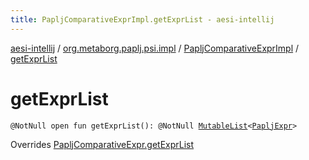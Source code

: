 ```yaml
---
title: PapljComparativeExprImpl.getExprList - aesi-intellij
---
```


[aesi-intellij](../../index.html) / [org.metaborg.paplj.psi.impl](../index.html) / [PapljComparativeExprImpl](index.html) / [getExprList](.)

# getExprList

`@NotNull open fun getExprList(): @NotNull `[`MutableList`](https://kotlinlang.org/api/latest/jvm/stdlib/kotlin.collections/-mutable-list/index.html)`<`[`PapljExpr`](../../org.metaborg.paplj.psi/-paplj-expr/index.html)`>`

Overrides [PapljComparativeExpr.getExprList](../../org.metaborg.paplj.psi/-paplj-comparative-expr/get-expr-list.html)

